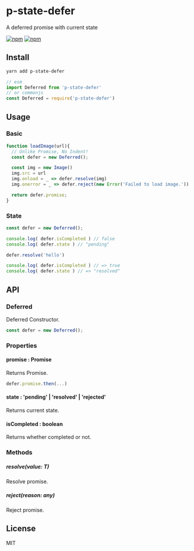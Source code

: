 # p-state-defer
A deferred promise with current state

[![npm](https://img.shields.io/npm/v/p-state-defer.svg?style=flat-square)](https://www.npmjs.com/package/p-state-defer)
[![npm](https://img.shields.io/npm/dt/p-state-defer.svg?style=flat-square)](https://www.npmjs.com/package/p-state-defer)

## Install
```sh
yarn add p-state-defer
```
```js
// esm
import Deferred from 'p-state-defer'
// or commonjs
const Deferred = require('p-state-defer')
```

## Usage
### Basic
```js
function loadImage(url){
  // Unlike Promise, No Indent!
  const defer = new Deferred();

  const img = new Image()
  img.src = url
  img.onload = _ => defer.resolve(img)
  img.onerror = _ => defer.reject(new Error('Failed to load image.'))

  return defer.promise;
}
```

### State
```js
const defer = new Deferred();

console.log( defer.isCompleted ) // false
console.log( defer.state ) // "pending"

defer.resolve('hello')

console.log( defer.isCompleted ) // => true
console.log( defer.state ) // => "resolved"
```


## API
### Deferred<T>
Deferred Constructor.

```js
const defer = new Deferred();
```

### Properties

#### promise : Promise<T>
Returns Promise.

```js
defer.promise.then(...)
```

#### state : 'pending' | 'resolved' | 'rejected'
Returns current state.

#### isCompleted : boolean
Returns whether completed or not.

### Methods
##### resolve(value: T)
Resolve promise.

##### reject(reason: any)
Reject promise.

## License
MIT